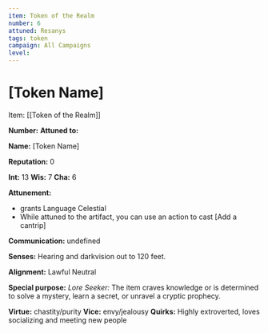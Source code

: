 ```yaml
---
item: Token of the Realm
number: 6
attuned: Resanys 
tags: token
campaign: All Campaigns
level:
---
```

# [Token Name]



Item: [[Token of the Realm]]

**Number:** 
**Attuned to:**

**Name:** [Token Name]

**Reputation:** 0

**Int:** 13
**Wis:** 7
**Cha:** 6

**Attunement:**
* grants Language Celestial
* While attuned to the artifact, you can use an action to cast [Add a cantrip]

**Communication:** undefined

**Senses:** Hearing and darkvision out to 120 feet.

**Alignment:** Lawful Neutral

**Special purpose:** _Lore Seeker:_ The item craves knowledge or is determined to solve a mystery, learn a secret, or unravel a cryptic prophecy.

**Virtue:** chastity/purity
**Vice:** envy/jealousy
**Quirks:** Highly extroverted, loves socializing and meeting new people